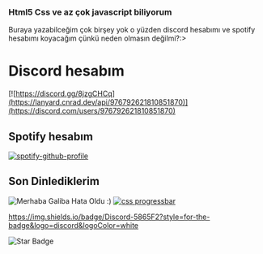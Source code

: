 ### Html5 Css ve az çok javascript biliyorum

Buraya yazabilceğim çok birşey yok o yüzden discord hesabımı ve spotify hesabımı koyacağım çünkü neden olmasın değilmi?:>

# Discord hesabım
[![https://discord.gg/8jzgCHCq](https://lanyard.cnrad.dev/api/976792621810851870)](https://discord.com/users/976792621810851870)




## Spotify hesabım
[![spotify-github-profile](https://spotify-github-profile.vercel.app/api/view?uid=317iimf2ol6iujl5plhgdkue7kfm&cover_image=true&theme=default&show_offline=true&background_color=121212&interchange=true)](https://spotify-github-profile.vercel.app/api/view?uid=317iimf2ol6iujl5plhgdkue7kfm&redirect=true)

## Son Dinlediklerim
![Merhaba Galiba Hata Oldu :)](https://spotify-recently-played-readme.vercel.app/api?user=317iimf2ol6iujl5plhgdkue7kfm&unique={true|1|on|yes})
[![css progressbar](https://readme-components.vercel.app/api?component=linearprogress&skill=css&value=50)](https://github.com/harish-sethuraman/readme-components)

https://img.shields.io/badge/Discord-5865F2?style=for-the-badge&logo=discord&logoColor=white

<img src="https://img.shields.io/static/v1?label=%F0%9F%8C%9F&message=If%20Useful&style=style=flat&color=BC4E99" alt="Star Badge"/>
